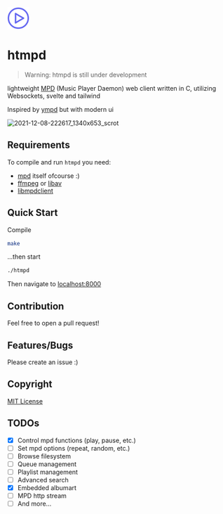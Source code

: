<img width="50" src="./web/public/logo.svg">

# htmpd
 > Warning: htmpd is still under development

lightweight [MPD](https://www.musicpd.org/) (Music Player Daemon) web client written in C, utilizing Websockets, svelte and tailwind

Inspired by [ympd](https://www.ympd.org/) but with modern ui

![2021-12-08-222617_1340x653_scrot](https://user-images.githubusercontent.com/41364823/145271790-bb274af1-6984-4ef2-8827-1075167336c1.png)

## Requirements

To compile and run `htmpd` you need:

* [mpd](http://www.musicpd.org/) itself ofcourse :)
* [ffmpeg](https://www.ffmpeg.org/) or [libav](https://libav.org/)
* [libmpdclient](https://www.musicpd.org/libs/libmpdclient/)

## Quick Start

Compile

```bash
make
```
...then start

```bash
./htmpd
```

Then navigate to [localhost:8000](http://localhost:8000/)

## Contribution
Feel free to open a pull request!

## Features/Bugs
Please create an issue :)

## Copyright
[MIT License](https://opensource.org/licenses/MIT)

## TODOs
- [x] Control mpd functions (play, pause, etc.)
- [ ] Set mpd options (repeat, random, etc.)
- [ ] Browse filesystem
- [ ] Queue management
- [ ] Playlist management
- [ ] Advanced search
- [x] Embedded albumart
- [ ] MPD http stream
- [ ] And more...
